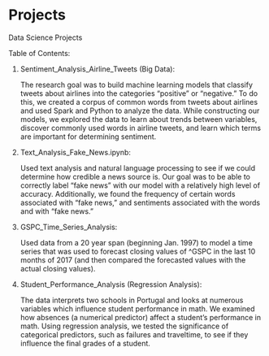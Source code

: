 # Projects
Data Science Projects

Table of Contents:

1. Sentiment_Analysis_Airline_Tweets (Big Data): 
   
   The research goal was to build machine learning models that classify tweets about airlines into the categories “positive” or “negative.” To do this, we created a corpus of common words from tweets about airlines and used Spark and Python to analyze the data. While constructing our models, we explored the data to learn about trends between variables, discover commonly used words in airline tweets, and learn which terms are important for determining sentiment. 

2. Text_Analysis_Fake_News.ipynb:
   
   Used text analysis and natural language processing to see if we could determine how credible a news source is. Our goal was to be able to correctly label “fake news” with our model with a relatively high level of accuracy. Additionally, we found the frequency of certain words associated with “fake news,” and sentiments associated with the words and with “fake news.”
   
3. GSPC_Time_Series_Analysis:
   
   Used data from a 20 year span (beginning Jan. 1997) to model a time series that was used to forecast closing values of ^GSPC in the last 10 months of 2017 (and then compared the forecasted values with the actual closing values).

4. Student_Performance_Analysis (Regression Analysis):
   
   The data interprets two schools in Portugal and looks at numerous variables which influence student performance in math. We examined how absences (a numerical predictor) affect a student’s performance in math. Using regression analysis, we tested the significance of categorical predictors, such as failures and traveltime, to see if they influence the final grades of a student. 
